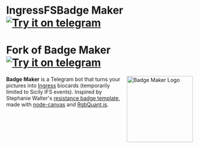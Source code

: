 # IngressFSBadge Maker [![Try it on telegram](https://img.shields.io/badge/try%20it-on%20telegram-0088cc.svg)](http://t.me/IngressFSBadgeMaker_Bot)
# Fork of Badge Maker [![Try it on telegram](https://img.shields.io/badge/try%20it-on%20telegram-0088cc.svg)](http://t.me/badgemakerbot)

<img src="https://i.imgur.com/ZrPeuKU.png" align="right" title="Badge Maker Logo" height="178">

**Badge Maker** is a Telegram bot that turns your pictures into [Ingress](http://www.ingress.com/) biocards (temporarily limited to Sicily IFS events). Inspired by Stephanie Walter's [resistance badge template](https://github.com/stephanie-walter/ingress-resistance-badge), made with [node-canvas](https://github.com/Automattic/node-canvas) and [RgbQuant.js](https://github.com/leeoniya/RgbQuant.js).
